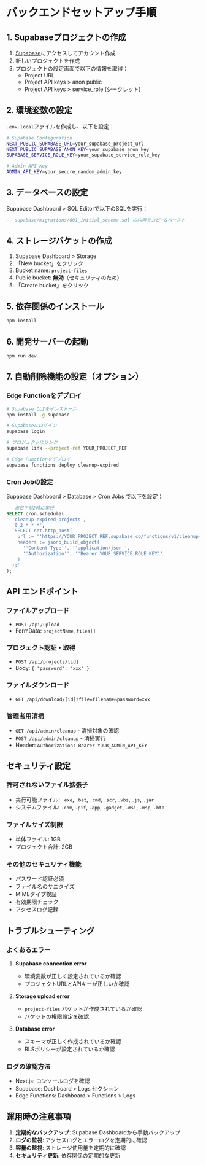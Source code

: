 # バックエンドセットアップ手順

## 1. Supabaseプロジェクトの作成

1. [Supabase](https://supabase.com)にアクセスしてアカウント作成
2. 新しいプロジェクトを作成
3. プロジェクトの設定画面で以下の情報を取得：
   - Project URL
   - Project API keys > anon public
   - Project API keys > service_role (シークレット)

## 2. 環境変数の設定

`.env.local`ファイルを作成し、以下を設定：

```bash
# Supabase Configuration
NEXT_PUBLIC_SUPABASE_URL=your_supabase_project_url
NEXT_PUBLIC_SUPABASE_ANON_KEY=your_supabase_anon_key
SUPABASE_SERVICE_ROLE_KEY=your_supabase_service_role_key

# Admin API Key
ADMIN_API_KEY=your_secure_random_admin_key
```

## 3. データベースの設定

Supabase Dashboard > SQL Editorで以下のSQLを実行：

```sql
-- supabase/migrations/001_initial_schema.sql の内容をコピー&ペースト
```

## 4. ストレージバケットの作成

1. Supabase Dashboard > Storage
2. 「New bucket」をクリック
3. Bucket name: `project-files`
4. Public bucket: **無効**（セキュリティのため）
5. 「Create bucket」をクリック

## 5. 依存関係のインストール

```bash
npm install
```

## 6. 開発サーバーの起動

```bash
npm run dev
```

## 7. 自動削除機能の設定（オプション）

### Edge Functionをデプロイ

```bash
# Supabase CLIをインストール
npm install -g supabase

# Supabaseにログイン
supabase login

# プロジェクトにリンク
supabase link --project-ref YOUR_PROJECT_REF

# Edge Functionをデプロイ
supabase functions deploy cleanup-expired
```

### Cron Jobの設定

Supabase Dashboard > Database > Cron Jobs で以下を設定：

```sql
-- 毎日午前2時に実行
SELECT cron.schedule(
  'cleanup-expired-projects',
  '0 2 * * *',
  'SELECT net.http_post(
    url := ''https://YOUR_PROJECT_REF.supabase.co/functions/v1/cleanup-expired'',
    headers := jsonb_build_object(
      ''Content-Type'', ''application/json'',
      ''Authorization'', ''Bearer YOUR_SERVICE_ROLE_KEY''
    )
  );'
);
```

## API エンドポイント

### ファイルアップロード
- `POST /api/upload`
- FormData: `projectName`, `files[]`

### プロジェクト認証・取得
- `POST /api/projects/[id]`
- Body: `{ "password": "xxx" }`

### ファイルダウンロード
- `GET /api/download/[id]?file=filename&password=xxx`

### 管理者用清掃
- `GET /api/admin/cleanup` - 清掃対象の確認
- `POST /api/admin/cleanup` - 清掃実行
- Header: `Authorization: Bearer YOUR_ADMIN_API_KEY`

## セキュリティ設定

### 許可されないファイル拡張子
- 実行可能ファイル: `.exe`, `.bat`, `.cmd`, `.scr`, `.vbs`, `.js`, `.jar`
- システムファイル: `.com`, `.pif`, `.app`, `.gadget`, `.msi`, `.msp`, `.hta`

### ファイルサイズ制限
- 単体ファイル: 1GB
- プロジェクト合計: 2GB

### その他のセキュリティ機能
- パスワード認証必須
- ファイル名のサニタイズ
- MIMEタイプ検証
- 有効期限チェック
- アクセスログ記録

## トラブルシューティング

### よくあるエラー

1. **Supabase connection error**
   - 環境変数が正しく設定されているか確認
   - プロジェクトURLとAPIキーが正しいか確認

2. **Storage upload error**
   - `project-files` バケットが作成されているか確認
   - バケットの権限設定を確認

3. **Database error**
   - スキーマが正しく作成されているか確認
   - RLSポリシーが設定されているか確認

### ログの確認方法

- Next.js: コンソールログを確認
- Supabase: Dashboard > Logs セクション
- Edge Functions: Dashboard > Functions > Logs

## 運用時の注意事項

1. **定期的なバックアップ**: Supabase Dashboardから手動バックアップ
2. **ログの監視**: アクセスログとエラーログを定期的に確認
3. **容量の監視**: ストレージ使用量を定期的に確認
4. **セキュリティ更新**: 依存関係の定期的な更新